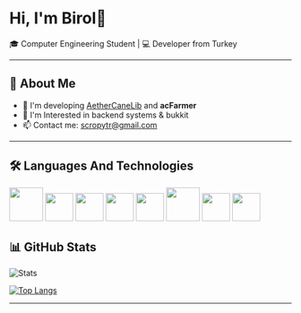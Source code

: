 # Hi, I'm Birol👋

🎓 Computer Engineering Student | 💻 Developer from Turkey

---

## 🚀 About Me
- 🌱 I'm developing [AetherCaneLib](https://github.com/AetherCane/AetherCaneLib) and **acFarmer**
- 🔭 I'm Interested in backend systems & bukkit
- 📫 Contact me: scropytr@gmail.com

---

## 🛠️ Languages And Technologies
[<img src="https://cdn.jsdelivr.net/gh/devicons/devicon/icons/java/java-original-wordmark.svg" height="60"/>](https://www.java.com/)
[<img src="https://cdn.jsdelivr.net/gh/devicons/devicon/icons/spring/spring-original.svg" height="50"/>](https://spring.io/)
[<img src="https://cdn.jsdelivr.net/gh/devicons/devicon/icons/mysql/mysql-original.svg" height="50"/>](https://www.mysql.com/)
[<img src="https://cdn.jsdelivr.net/gh/devicons/devicon/icons/redis/redis-original.svg" height="50"/>](https://redis.io/)
[<img src="https://cdn.jsdelivr.net/gh/devicons/devicon/icons/postgresql/postgresql-original.svg" height="50"/>](https://www.postgresql.org/)
[<img src="https://cdn.jsdelivr.net/gh/devicons/devicon/icons/sqlite/sqlite-original-wordmark.svg" height="60"/>](https://www.sqlite.org/)
[<img src="https://cdn.jsdelivr.net/gh/devicons/devicon/icons/maven/maven-original.svg" height="50"/>](https://maven.apache.org/)
[<img src="https://cdn.jsdelivr.net/gh/devicons/devicon/icons/gradle/gradle-plain.svg" height="50"/>](https://gradle.org/)


## 📊 GitHub Stats
![Stats](https://github-readme-stats.vercel.app/api?username=birolozturkk&show_icons=true&theme=tokyonight)

[![Top Langs](https://github-readme-stats.vercel.app/api/top-langs/?username=birolozturkk&theme=tokyonight&layout=compact)](https://github.com/birolozturkk/github-readme-stats)

---
